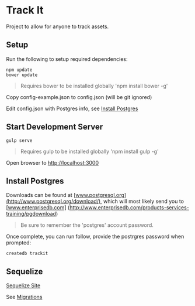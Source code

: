 # Track It

Project to allow for anyone to track assets.

## Setup

Run the following to setup required dependencies:
```
npm update
bower update
```

> Requires bower to be installed globally 'npm install bower -g'

Copy config-example.json to config.json (will be git ignored)

Edit config.json with Postgres info, see [Install Postgres](#install-postgres)

## Start Development Server

```
gulp serve
```

> Requires gulp to be installed globally 'npm install gulp -g'

Open browser to [http://localhost:3000](http://localhost:3000)

## Install Postgres

Downloads can be found at [www.postgresql.org](http://www.postgresql.org/download/), which will most likely send you
to [www.enterprisedb.com] (http://www.enterprisedb.com/products-services-training/pgdownload)

> Be sure to remember the 'postgres' account password.

Once complete, you can run follow, provide the postrgres password when prompted:
```
createdb trackit
```

## Sequelize

[Sequelize Site](http://docs.sequelizejs.com/en/latest/)

See [Migrations](http://docs.sequelizejs.com/en/latest/docs/migrations/)
